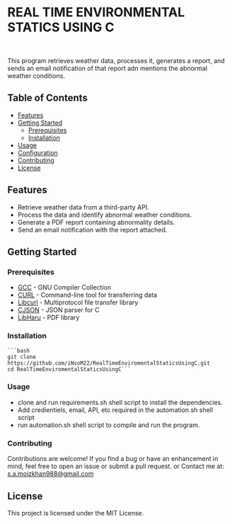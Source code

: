 <h1><Strong>REAL TIME ENVIRONMENTAL STATICS USING C</Strong></h1><br>

This program retrieves weather data, processes it, generates a report, and sends an email notification of that report adn mentions the abnormal weather conditions.

## Table of Contents

- [Features](#features)
- [Getting Started](#getting-started)
  - [Prerequisites](#prerequisites)
  - [Installation](#installation)
- [Usage](#usage)
- [Configuration](#configuration)
- [Contributing](#contributing)
- [License](#license)

## Features

- Retrieve weather data from a third-party API.
- Process the data and identify abnormal weather conditions.
- Generate a PDF report containing abnormality details.
- Send an email notification with the report attached.

## Getting Started

### Prerequisites

- [GCC](https://gcc.gnu.org/) - GNU Compiler Collection
- [CURL](https://curl.se/) - Command-line tool for transferring data
- [Libcurl](https://curl.se/libcurl/) - Multiprotocol file transfer library
- [CJSON](https://github.com/DaveGamble/cJSON) - JSON parser for C
- [LibHaru](https://github.com/libharu/libharu) - PDF library

  
### Installation

    ```bash
    git clone https://github.com/iNsoM22/RealTimeEnviromentalStaticsUsingC.git 
    cd RealTimeEnviromentalStaticsUsingC```

### Usage

- clone and run requirements.sh shell script to install the dependencies.
- Add credientiels, email, API, etc required in the automation.sh shell script
- run automation.sh shell script to compile and run the program.

### Contributing

Contributions are welcome! If you find a bug or have an enhancement in mind, feel free to open an issue or submit a pull request.
or Contact me at: s.a.moizkhan988@gmail.com

## License

This project is licensed under the MIT License.






